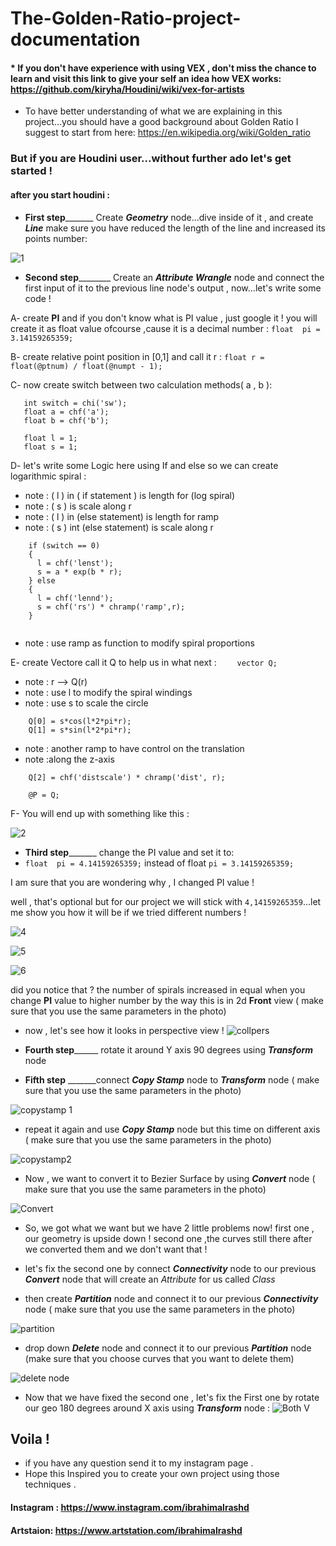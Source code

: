 # The-Golden-Ratio-project-documentation

#### * If you don't have experience with using VEX , don't miss the chance to learn and visit this link to give your self an idea how VEX works: https://github.com/kiryha/Houdini/wiki/vex-for-artists

* To have better understanding of what we are explaining in this project...you should have a good background about Golden Ratio
I suggest to start from here: https://en.wikipedia.org/wiki/Golden_ratio  


### But if you are Houdini user...without further ado let's get started !





#### after you start houdini :

* **First step**_______ Create   _**Geometry**_  node...dive inside of it , and create  _**Line**_  make sure you have reduced the length of the line and increased its points number:

![1](https://user-images.githubusercontent.com/53704509/81752765-dd8c2a80-94ba-11ea-9a07-69ab2e679bfc.jpg)

* **Second step**________ Create an   **_Attribute Wrangle_**  node and connect the first input of it to the previous line node's output , now...let's write some code !

A- create **PI**  and if you don't know what is PI value , just google it !
you will create it as float value ofcourse ,cause it is a decimal number :
`float  pi = 3.14159265359;`

B- create relative point position in [0,1] and call it r :
`float r = float(@ptnum) / float(@numpt - 1);`

C- now create  switch between two calculation methods( a , b ):
```
   int switch = chi('sw');
   float a = chf('a');
   float b = chf('b');

   float l = 1;
   float s = 1;
```
D- let's write some Logic here using If and else so we can create  logarithmic spiral :

* note :  ( l ) in ( if statement ) is length for (log spiral)
* note :  ( s ) is scale along r 
* note :  ( l ) in (else statement) is length for ramp
* note :  ( s ) int (else statement) is scale along r
```
    if (switch == 0)
    {
      l = chf('lenst');
      s = a * exp(b * r);
    } else
    {
      l = chf('lennd');
      s = chf('rs') * chramp('ramp',r);
    }


```
* note :  use ramp as function to modify spiral proportions

E- create Vectore call it Q to help us in what next :
`    vector Q;`
    

* note :  r --> Q(r)
* note : use l to modify the spiral windings
* note : use s to scale the circle

```
    Q[0] = s*cos(l*2*pi*r);
    Q[1] = s*sin(l*2*pi*r);
```
    
* note : another ramp to have control on the translation
* note :along the z-axis
```
    Q[2] = chf('distscale') * chramp('dist', r);
    
    @P = Q;
```

F-  You will end up with something like this :

![2](https://user-images.githubusercontent.com/53704509/81758954-fc46ed00-94cb-11ea-9dfe-0f14defb18cb.jpg)

*  **Third step**_______ change the PI value and set it to:
*  `float  pi = 4.14159265359;`  instead of float  `pi = 3.14159265359;
`

I am sure that you are wondering why , I changed PI value ! 

well , that's optional but for our project we will stick with `4,14159265359`...let me show you how it will be if we tried different numbers !

![4](https://user-images.githubusercontent.com/53704509/81958323-7f745a00-9616-11ea-87c0-d720a25c541c.jpg)

![5](https://user-images.githubusercontent.com/53704509/81958351-89965880-9616-11ea-9ac0-a6b2be95caf6.jpg)

![6](https://user-images.githubusercontent.com/53704509/81958388-961ab100-9616-11ea-8cd8-8dcbadb6f1e2.jpg)


did you notice that ?
the number of spirals increased in equal when you change **PI** value to higher number
by the way this is in 2d **Front** view ( make sure that you use the same parameters in the photo) 

* now , let's see how it looks in perspective view !
![collpers](https://user-images.githubusercontent.com/53704509/81959852-c06d6e00-9618-11ea-8bfa-aa3a37308dfb.jpg)

* **Fourth step**______ rotate it around Y axis 90 degrees using _**Transform**_ node

* **Fifth step**   _______connect **_Copy Stamp_** node to **_Transform_** node 
( make sure that you use the same parameters in the photo) 

![copystamp 1](https://user-images.githubusercontent.com/53704509/81961687-60c49200-961b-11ea-992d-751bfd63812f.jpg)

 * repeat it again and use **_Copy Stamp_** node but this time on different axis
( make sure that you use the same parameters in the photo) 

![copystamp2](https://user-images.githubusercontent.com/53704509/81962392-56ef5e80-961c-11ea-9aab-a937c5ccdc90.jpg)

* Now , we want to convert it to Bezier Surface by using **_Convert_** node 
( make sure that you use the same parameters in the photo) 

![Convert](https://user-images.githubusercontent.com/53704509/81963426-bc901a80-961d-11ea-911a-788d14e56363.jpg)
 
* So, we got what we want but we have 2 little problems now!
first one , our geometry is upside down !
second one ,the curves still there after we converted them and we don't want that   !

* let's fix the second one by connect **_Connectivity_** node  to our previous **_Convert_** node that will create an _Attribute_ for us called  _Class_
* then create **_Partition_** node and connect it to our previous **_Connectivity_** node
( make sure that you use the same parameters in the photo) 

![partition](https://user-images.githubusercontent.com/53704509/81966086-a2f0d200-9621-11ea-860f-8cb90710a017.jpg)

* drop down **_Delete_** node and connect it to our previous **_Partition_** node 
(make sure that you choose curves that you want to delete them)

![delete node](https://user-images.githubusercontent.com/53704509/81966959-e861cf00-9622-11ea-9138-54b816982a6f.jpg)


* Now that we have fixed the second one , let's  fix the First one by rotate our geo 180 degrees around X axis using **_Transform_** node :
![Both V](https://user-images.githubusercontent.com/53704509/81969271-56f45c00-9626-11ea-97d0-eac83d4752ce.jpg)

## Voila ! 
* if you have any question send it to my instagram page .
* Hope this Inspired you to create your own project using those techniques .



#### Instagram : https://www.instagram.com/ibrahimalrashd
#### Artstaion: https://www.artstation.com/ibrahimalrashd



